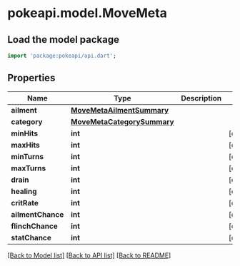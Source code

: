 # pokeapi.model.MoveMeta

## Load the model package
```dart
import 'package:pokeapi/api.dart';
```

## Properties
Name | Type | Description | Notes
------------ | ------------- | ------------- | -------------
**ailment** | [**MoveMetaAilmentSummary**](MoveMetaAilmentSummary.md) |  | 
**category** | [**MoveMetaCategorySummary**](MoveMetaCategorySummary.md) |  | 
**minHits** | **int** |  | [optional] 
**maxHits** | **int** |  | [optional] 
**minTurns** | **int** |  | [optional] 
**maxTurns** | **int** |  | [optional] 
**drain** | **int** |  | [optional] 
**healing** | **int** |  | [optional] 
**critRate** | **int** |  | [optional] 
**ailmentChance** | **int** |  | [optional] 
**flinchChance** | **int** |  | [optional] 
**statChance** | **int** |  | [optional] 

[[Back to Model list]](../README.md#documentation-for-models) [[Back to API list]](../README.md#documentation-for-api-endpoints) [[Back to README]](../README.md)


